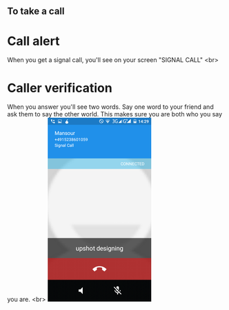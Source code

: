 
## To take a call

# Call alert
When you get a signal call, you&#39;ll see on your screen &quot;SIGNAL CALL&quot;
&lt;br&gt;
# Caller verification
When you answer you&#39;ll see two words. Say one word to your friend and ask them to say the other world. This makes sure you are both who you say you are.
&lt;br&gt;
![](signal-and-en-v02-022.png)
